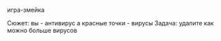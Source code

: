 игра-змейка

Сюжет: вы - антивирус а 
красные точки - вирусы
Задача: удалите как можно больше вирусов
